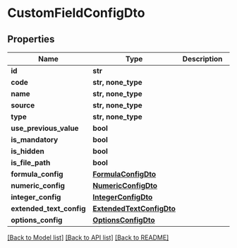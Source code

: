 # CustomFieldConfigDto


## Properties
Name | Type | Description | Notes
------------ | ------------- | ------------- | -------------
**id** | **str** |  | [optional] 
**code** | **str, none_type** |  | [optional] 
**name** | **str, none_type** |  | [optional] 
**source** | **str, none_type** |  | [optional] 
**type** | **str, none_type** |  | [optional] 
**use_previous_value** | **bool** |  | [optional] 
**is_mandatory** | **bool** |  | [optional] 
**is_hidden** | **bool** |  | [optional] 
**is_file_path** | **bool** |  | [optional] 
**formula_config** | [**FormulaConfigDto**](FormulaConfigDto.md) |  | [optional] 
**numeric_config** | [**NumericConfigDto**](NumericConfigDto.md) |  | [optional] 
**integer_config** | [**IntegerConfigDto**](IntegerConfigDto.md) |  | [optional] 
**extended_text_config** | [**ExtendedTextConfigDto**](ExtendedTextConfigDto.md) |  | [optional] 
**options_config** | [**OptionsConfigDto**](OptionsConfigDto.md) |  | [optional] 

[[Back to Model list]](../README.md#documentation-for-models) [[Back to API list]](../README.md#documentation-for-api-endpoints) [[Back to README]](../README.md)


